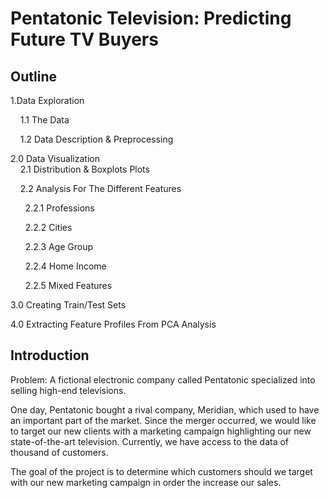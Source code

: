 # Pentatonic Television: Predicting Future TV Buyers

## Outline
1.Data Exploration<br/>
    
   &nbsp;&nbsp;&nbsp;&nbsp;1.1 The Data
    
   &nbsp;&nbsp;&nbsp;&nbsp;1.2 Data Description & Preprocessing<br/>

2.0 Data Visualization<br/>
   &nbsp;&nbsp;&nbsp;&nbsp;2.1 Distribution & Boxplots Plots
     
   &nbsp;&nbsp;&nbsp;&nbsp;2.2 Analysis For The Different Features
   
   &nbsp;&nbsp;&nbsp;&nbsp;&nbsp;&nbsp;2.2.1 Professions<br/>
         
   &nbsp;&nbsp;&nbsp;&nbsp;&nbsp;&nbsp;2.2.2 Cities<br/>
         
   &nbsp;&nbsp;&nbsp;&nbsp;&nbsp;&nbsp;2.2.3 Age Group<br/>
         
   &nbsp;&nbsp;&nbsp;&nbsp;&nbsp;&nbsp;2.2.4 Home Income<br/>
      
   &nbsp;&nbsp;&nbsp;&nbsp;&nbsp;&nbsp;2.2.5 Mixed Features<br/>       

3.0 Creating Train/Test Sets<br/>

4.0 Extracting Feature Profiles From PCA Analysis<br/>


## Introduction

Problem: A fictional electronic company called Pentatonic specialized into selling high-end televisions.

One day, Pentatonic bought a rival company, Meridian, which used to have an important part of the market. Since the merger occurred, we would like to target our new clients with a marketing campaign highlighting our new state-of-the-art television. Currently, we have access to the data of thousand of customers.

The goal of the project is to determine which customers should we target with our new marketing campaign in order the increase our sales.

